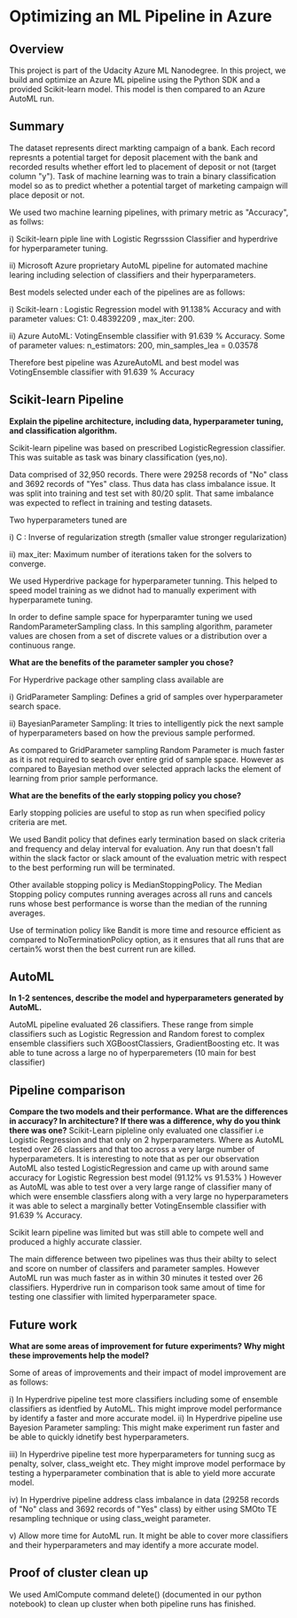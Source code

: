 # Optimizing an ML Pipeline in Azure

## Overview
This project is part of the Udacity Azure ML Nanodegree.
In this project, we build and optimize an Azure ML pipeline using the Python SDK and a provided Scikit-learn model.
This model is then compared to an Azure AutoML run.

## Summary
The dataset represents direct markting campaign of a bank. Each record represnts a potential target for deposit placement with the bank and recorded results whether effort led to placement of deposit or not (target column "y"). 
Task of machine learning was to train a binary classification model so as to predict whether a potential target of marketing campaign will place deposit or not. 

We used two machine learning pipelines, with primary metric as "Accuracy", as follws: 

i) Scikit-learn piple line with Logistic Regrsssion Classifier and hyperdrive for hyperparameter tuning.

ii) Microsoft Azure proprietary AutoML pipeline for automated machine learing including selection of classifiers and their hyperparameters.

Best models selected under each of the pipelines are as follows: 

i) Scikit-learn : Logistic Regression model with 91.138% Accuracy  and with parameter values: C1: 0.48392209 , max_iter: 200.

ii) Azure AutoML:   VotingEnsemble classifier  with 91.639 % Accuracy. Some of parameter values:  n_estimators: 200,  min_samples_lea = 0.03578                 

Therefore best pipeline was AzureAutoML and best model was VotingEnsemble classifier with 91.639 % Accuracy

## Scikit-learn Pipeline

**Explain the pipeline architecture, including data, hyperparameter tuning, and classification algorithm.**

Scikit-learn pipeline was based on prescribed LogisticRegression classifier. This was suitable as task was binary classification (yes,no). 

Data comprised of 32,950 records. There were 29258 records of "No" class and 3692 records of "Yes" class. Thus data has class imbalance issue.  It was split into training and test set with 80/20 split. That same imbalance was expected to reflect in training and testing datasets.

Two hyperparameters tuned are

i) C : Inverse of regularization stregth (smaller value stronger regularization)

ii) max_iter: Maximum number of iterations taken for the solvers to converge.

We used Hyperdrive package for hyperparameter tunning. This helped to speed model training as we didnot had to manually experiment with hyperparamete tuning. 

In order to define sample space for hyperparamter tuning we  used RandomParameterSampling class. In this sampling algorithm, parameter values are chosen from a set of discrete values or a distribution over a continuous range.

**What are the benefits of the parameter sampler you chose?**

For Hyperdrive package other sampling class available are 

i) GridParameter Sampling: Defines a grid of samples over hyperparameter search space.

ii) BayesianParameter Sampling: It tries to intelligently pick the next sample of hyperparameters based on how the previous sample performed. 

As compared to GridParameter sampling Random Parameter is much faster as it is not required to search over entire grid of sample space. However as compared to Bayesian method over selected apprach lacks the element of learning from prior sample performance.

**What are the benefits of the early stopping policy you chose?**

Early stopping policies are useful to stop as run when specified policy criteria are met.

We used Bandit policy that defines early termination based on slack criteria and frequency and delay interval for evaluation. Any run that doesn't fall within the slack factor or slack amount of the evaluation metric with respect to the best performing run will be terminated.

Other available stopping policy is MedianStoppingPolicy. The Median Stopping policy computes running averages across all runs and cancels runs whose best performance is worse than the median of the running averages.

Use of termination policy like Bandit is more time and resource efficient as compared to NoTerminationPolicy option, as it ensures that all runs that are certain% worst then the best current run are killed. 


## AutoML
**In 1-2 sentences, describe the model and hyperparameters generated by AutoML.**

AutoML pipeline evaluated 26 classifiers. These range from simple classifiers such as Logistic Regression and Random forest to complex ensemble classifiers such XGBoostClassiers, GradientBoosting etc. It was able to tune across a large no of hyperparemeters (10 main for best classifier)

## Pipeline comparison
**Compare the two models and their performance. What are the differences in accuracy? In architecture? If there was a difference, why do you think there was one?**
Scikit-Learn pipleline only evaluated one classifier i.e Logistic Regression and that only on 2 hyperparameters.  Where as AutoML tested over 26 classiers and that too across a very large number of hyperparameters. 
It is interesting to note that as per our observation AutoML also tested LogisticRegression and came up with around same accuracy for Logistic Regression best model (91.12% vs 91.53% )
However as AutoML was able to test over a very large range of classifier many of which were ensemble classfiers along with a very large no hyperparameters it was able to select a marginally better VotingEnsemble classifier  with 91.639 % Accuracy. 

Scikit learn pipeline was limited but was still able to compete well and produced a highly accurate classier. 

The main difference between two pipelines was thus their abilty to select and score on number of classifers and parameter samples. However AutoML run was much faster as in within 30 minutes it tested over 26 classifiers. Hyperdrive run in comparison took same amout of time for testing one classifier with limited hyperparameter space.

## Future work
**What are some areas of improvement for future experiments? Why might these improvements help the model?**

Some of areas of improvements and their impact of model improvement are as follows: 

i) In Hyperdrive pipeline test more classifiers including some of ensemble classifiers as identfied by AutoML. This might improve model performance by identify a faster and more accurate model. 
ii) In Hyperdrive pipeline use Bayesion Parameter sampling: This might make experiment run faster and be able to quickly idnetify best hyperparameters. 

iii) In Hyperdrive pipeline test more hyperparameters for tunning sucg as penalty, solver, class_weight etc. They might improve model performace by testing a hyperparameter combination that is able to yield more accurate model.

iv) In Hyperdrive pipeline address class imbalance in data (29258 records of "No" class and 3692 records of "Yes" class) by either using SMOto TE resampling technique or using class_weight parameter. 

v) Allow more time for AutoML run. It might be able to cover more classifiers and their hyperparameters and may identify a more accurate model.

## Proof of cluster clean up
We used AmlCompute command delete() (documented in our python notebook) to clean up cluster when both pipeline runs has finished.
